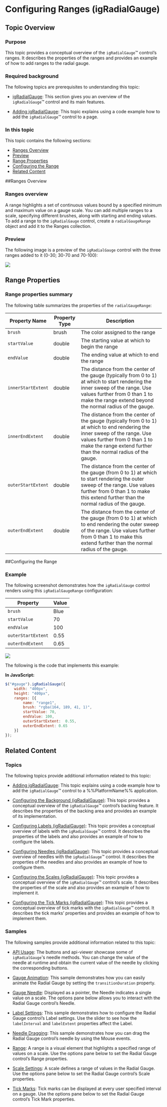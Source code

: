 ﻿<!--
|metadata|
{
    "fileName": "igradialgauge-configuring-ranges",
    "controlName": "igRadialGauge",
    "tags": ["Charting","How Do I","Tips and Tricks"]
}
|metadata|
-->

# Configuring Ranges (igRadialGauge)



## Topic Overview
### Purpose

This topic provides a conceptual overview of the `igRadialGauge`™ control’s ranges. It describes the properties of the ranges and provides an example of how to add ranges to the radial gauge.

### Required background

The following topics are prerequisites to understanding this topic:

- [igRadialGauge](igRadialGauge.html): This section gives you an overview of the `igRadialGauge`™ control and its main features.

- [Adding igRadialGauge](igRadialGauge-Getting-Started-with-igRadialGauge.html): This topic explains using a code example how to add the `igRadialGauge`™ control to a page.

### In this topic

This topic contains the following sections:

-   [Ranges Overview](#overview)
-   [Preview](#preview)
-   [Range Properties](#range-properties)
-   [Configuring the Range](#config-range)
-   [Related Content](#RelatedContent)



##<a id="overview"></a>Ranges Overview 

### Ranges overview

A range highlights a set of continuous values bound by a specified minimum and maximum value on a gauge scale. You can add multiple ranges to a scale, specifying different brushes, along with starting and ending values. To add a range to the `igRadialGauge` control, create a `radialGaugeRange` object and add it to the Ranges collection.

### <a id="preview"></a>Preview

The following image is a preview of the `igRadialGauge` control with the three ranges added to it (0-30; 30-70 and 70-100):

![](images/jQuery_Range_01.png)



## <a id="range-properties"></a>Range Properties
### Range properties summary

The following table summarizes the properties of the `radialGaugeRange`:

Property Name| Property Type| Description
---|---|---
`brush`|brush|The color assigned to the range
`startValue`|double|The starting value at which to begin the range
`endValue`|double|The ending value at which to end the range
`innerStartExtent`|double|The distance from the center of the gauge (typically from 0 to 1) at which to start rendering the inner sweep of the range. Use values further from 0 than 1 to make the range extend beyond the normal radius of the gauge.
`innerEndExtent`|double|The distance from the center of the gauge (typically from 0 to 1) at which to end rendering the inner sweep of the range. Use values further from 0 than 1 to make the range extend further than the normal radius of the gauge.
`outerStartExtent`|double|The distance from the center of the gauge (from 0 to 1) at which to start rendering the outer sweep of the range. Use values further from 0 than 1 to make this extend further than the normal radius of the gauge.
`outerEndExtent`|double|The distance from the center of the gauge (from 0 to 1) at which to end rendering the outer sweep of the range. Use values further from 0 than 1 to make this extend further than the normal radius of the gauge.



##<a id="config-range"></a>Configuring the Range 

### Example

The following screenshot demonstrates how the `igRadialGauge` control renders using this `igRadialGaugeRange` configuration:

Property| Value
---|---
`brush`|Blue
`startValue`|70
`endValue`|100
`outerStartExtent`|0.55
`outerEndExtent`|0.65



![](images/jQuery_Range_02.png)

The following is the code that implements this example:

 **In JavaScript:**  

```js 
$("#gauge").igRadialGauge({
	width: "400px",
	height: "400px",
	ranges: [{
		name: "range1",
		brush: "rgba(164, 189, 41, 1)",
		startValue: 70,
		endValue: 100,
		outerStartExtent:  0.55,
		outerEndExtent: 0.65
	}]                                      
});                                                                  
```


## <a id="RelatedContent"></a>Related Content
### Topics

The following topics provide additional information related to this topic:

- [Adding igRadialGauge](igRadialGauge-Getting-Started-with-igRadialGauge.html): This topic explains using a code example how to add the `igRadialGauge`™ control to a %%PlatformName%% application.

- [Configuring the Background (igRadialGauge)](igRadialGauge-Configuring-the-Backing.html): This topic provides a conceptual overview of the `igRadialGauge`™ control’s backing feature. It describes the properties of the backing area and provides an example of its implementation.

- [Configuring Labels (igRadialGauge)](igRadialGauge-Configuring-Labels.html): This topic provides a conceptual overview of labels with the `igRadialGauge`™ control. It describes the properties of the labels and also provides an example of how to configure the labels.

- [Configuring Needles (igRadialGauge)](igRadialGauge-Configuring-Needles.html): This topic provides a conceptual overview of needles with the `igRadialGauge`™ control. It describes the properties of the needles and also provides an example of how to configure them.

- [Configuring the Scales (igRadialGauge)](igRadialGauge-Configuring-the-Scales.html): This topic provides a conceptual overview of the `igRadialGauge`™ control’s scale. It describes the properties of the scale and also provides an example of how to implement it.

- [Configuring the Tick Marks (igRadialGauge)](igRadialGauge-Configuring-Tick-Marks.html): This topic provides a conceptual overview of tick marks with the `igRadialGauge`™ control. It describes the tick marks’ properties and provides an example of how to implement them.



### Samples

The following samples provide additional information related to this topic:

- [API Usage](%%SamplesUrl%%/radial-gauge/api-usage): The buttons and api-viewer showcase some of `igRadialGauge`'s needle methods. You can change the value of the needle at runtime and obtain the current value of the needle by clicking the corresponding buttons.

- [Gauge Animation](%%SamplesUrl%%/radial-gauge/motion-framework): This sample demonstrates how you can easily animate the Radial Gauge by setting the `transitionDuration` property.

- [Gauge Needle](%%SamplesUrl%%/radial-gauge/gauge-needle): Displayed as a pointer, the Needle indicates a single value on a scale. The options pane below allows you to interact with the Radial Gauge control’s Needle.

- [Label Settings](igradialgauge-configuring-labels.html#lable-example):  This sample demonstrates how to configure the Radial Gauge control’s Label settings. Use the slider to see how the `labelInterval` and `labelExtent` properties affect the Label.

- [Needle Dragging](%%SamplesUrl%%/radial-gauge/drag-needle): This sample demonstrates how you can drag the Radial Gauge control’s needle by using the Mouse events.

- [Range](%%SamplesUrl%%/radial-gauge/range): A range is a visual element that highlights a specified range of values on a scale. Use the options pane below to set the Radial Gauge control’s Range properties.

- [Scale Settings](%%SamplesUrl%%/radial-gauge/scale-settings): A scale defines a range of values in the Radial Gauge. Use the options pane below to set the Radial Gauge control’s Scale properties.

- [Tick Marks](%%SamplesUrl%%/radial-gauge/tickmarks): Tick marks can be displayed at every user specified interval on a gauge. Use the options pane below to set the Radial Gauge control’s Tick Mark properties.